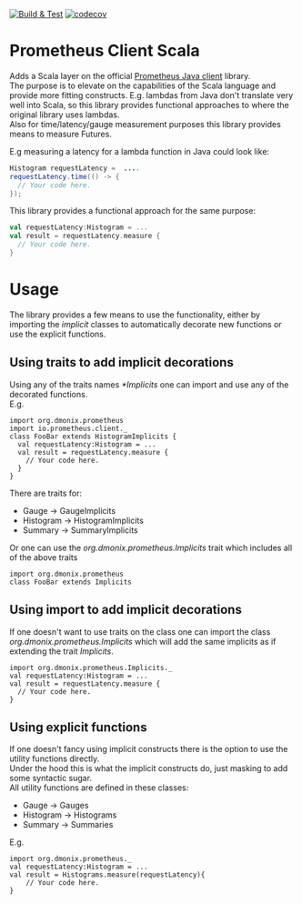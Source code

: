 [![Build & Test](https://github.com/pnerg/prometheus-client-scala/actions/workflows/scala.yml/badge.svg)](https://github.com/pnerg/prometheus-client-scala/actions/workflows/scala.yml)
[![codecov](https://codecov.io/gh/pnerg/prometheus-client-scala/branch/master/graph/badge.svg?token=IM8MVJCI95)](https://codecov.io/gh/pnerg/prometheus-client-scala)
# Prometheus Client Scala
Adds a Scala layer on the official [Prometheus Java client](https://github.com/prometheus/client_java) library.  
The purpose is to elevate on the capabilities of the Scala language and provide more fitting constructs. 
E.g. lambdas from Java don't translate very well into Scala, so this library provides functional approaches to where the original library uses lambdas.  
Also for time/latency/gauge measurement purposes this library provides means to measure Futures.  

E.g measuring a latency for a lambda function in Java could look like:
```java
Histogram requestLatency =  ....
requestLatency.time(() -> {
  // Your code here.
});
```

This library provides a functional approach for the same purpose:  
```scala
val requestLatency:Histogram = ...
val result = requestLatency.measure {
  // Your code here.
}
```

# Usage
The library provides a few means to use the functionality, either by importing the _implicit_ classes to automatically decorate new functions or use the explicit functions.

## Using traits to add implicit decorations
Using any of the traits names _*Implicits_ one can import and use any of the decorated functions.  
E.g. 
```
import org.dmonix.prometheus
import io.prometheus.client._
class FooBar extends HistogramImplicits {
  val requestLatency:Histogram = ...
  val result = requestLatency.measure {
    // Your code here.
  }
}
```
There are traits for:
* Gauge  -> GaugeImplicits
* Histogram -> HistogramImplicits
* Summary -> SummaryImplicits

Or one can use the _org.dmonix.prometheus.Implicits_ trait which includes all of the above traits
```
import org.dmonix.prometheus
class FooBar extends Implicits
```

## Using import to add implicit decorations
If one doesn't want to use traits on the class one can import the class _org.dmonix.prometheus.Implicits_ which will add the same implicits as if extending the trait _Implicits_.   

```
import org.dmonix.prometheus.Implicits._
val requestLatency:Histogram = ...
val result = requestLatency.measure {
  // Your code here.
}
```

## Using explicit functions
If one doesn't fancy using implicit constructs there is the option to use the utility functions directly.   
Under the hood this is what the implicit constructs do, just masking to add some syntactic sugar.   
All utility functions are defined in these classes:  
* Gauge  -> Gauges
* Histogram -> Histograms
* Summary -> Summaries

E.g.
```
import org.dmonix.prometheus._
val requestLatency:Histogram = ...
val result = Histograms.measure(requestLatency){
    // Your code here.
}
```



